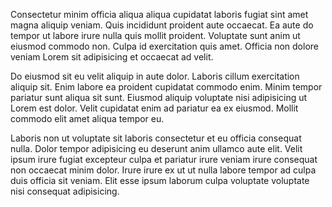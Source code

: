 Consectetur minim officia aliqua aliqua cupidatat laboris fugiat sint amet magna aliquip veniam. Quis incididunt proident aute occaecat. Ea aute do tempor ut labore irure nulla quis mollit proident. Voluptate sunt anim ut eiusmod commodo non. Culpa id exercitation quis amet. Officia non dolore veniam Lorem sit adipisicing et occaecat ad velit.

Do eiusmod sit eu velit aliquip in aute dolor. Laboris cillum exercitation aliquip sit. Enim labore ea proident cupidatat commodo enim. Minim tempor pariatur sunt aliqua sit sunt. Eiusmod aliquip voluptate nisi adipisicing ut Lorem est dolor. Velit cupidatat enim ad pariatur ea ex eiusmod. Mollit commodo elit amet aliqua tempor eu.

Laboris non ut voluptate sit laboris consectetur et eu officia consequat nulla. Dolor tempor adipisicing eu deserunt anim ullamco aute elit. Velit ipsum irure fugiat excepteur culpa et pariatur irure veniam irure consequat non occaecat minim dolor. Irure irure ex ut ut nulla labore tempor ad culpa duis officia sit veniam. Elit esse ipsum laborum culpa voluptate voluptate nisi consequat adipisicing.